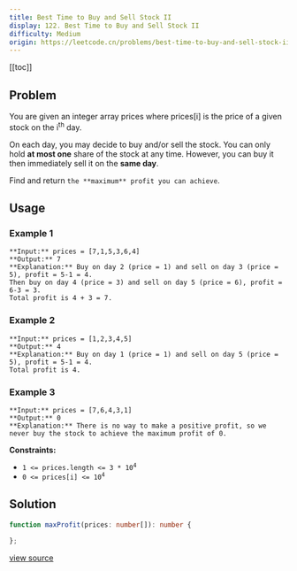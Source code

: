 ```yaml
---
title: Best Time to Buy and Sell Stock II
display: 122. Best Time to Buy and Sell Stock II
difficulty: Medium
origin: https://leetcode.cn/problems/best-time-to-buy-and-sell-stock-ii
---
```


[[toc]]

## Problem

You are given an integer array prices where prices[i] is the price of a given stock on the i<sup>th</sup> day.

On each day, you may decide to buy and/or sell the stock. You can only hold **at most one** share of the stock at any time. However, you can buy it then immediately sell it on the **same day**.

Find and return `the **maximum** profit you can achieve`.

 ## Usage

### Example 1

```
**Input:** prices = [7,1,5,3,6,4]
**Output:** 7
**Explanation:** Buy on day 2 (price = 1) and sell on day 3 (price = 5), profit = 5-1 = 4.
Then buy on day 4 (price = 3) and sell on day 5 (price = 6), profit = 6-3 = 3.
Total profit is 4 + 3 = 7.
```

### Example 2

```
**Input:** prices = [1,2,3,4,5]
**Output:** 4
**Explanation:** Buy on day 1 (price = 1) and sell on day 5 (price = 5), profit = 5-1 = 4.
Total profit is 4.
```

### Example 3

```
**Input:** prices = [7,6,4,3,1]
**Output:** 0
**Explanation:** There is no way to make a positive profit, so we never buy the stock to achieve the maximum profit of 0.
```

 
**Constraints:**

- <code>1 &lt;= prices.length &lt;= 3 * 10<sup>4</sup></code>
- <code>0 &lt;= prices[i] &lt;= 10<sup>4</sup></code>


## Solution

```ts
function maxProfit(prices: number[]): number {

};
```

[view source](https://leetcode.cn/problems/best-time-to-buy-and-sell-stock-ii)
